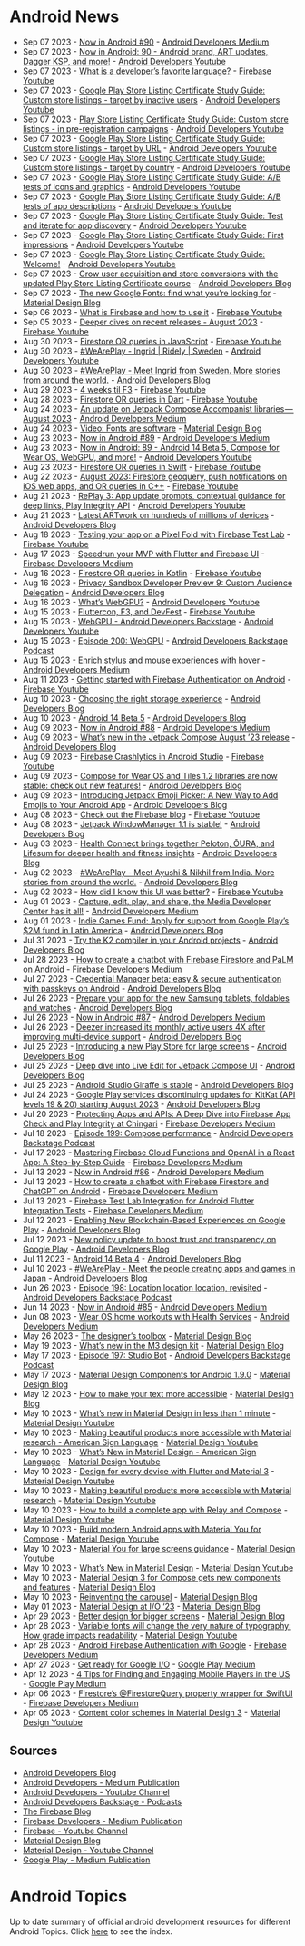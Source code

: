 # Android News

<!-- NEWS:START -->
- Sep 07 2023 - [Now in Android #90](https://medium.com/androiddevelopers/now-in-android-90-a852c6753fda?source=rss----95b274b437c2---4) - [Android Developers Medium](https://medium.com/androiddevelopers)
- Sep 07 2023 - [Now in Android: 90 - Android brand, ART updates, Dagger KSP, and more!](https://www.youtube.com/watch?v=lEEthuvAbXg) - [Android Developers Youtube](https://www.youtube.com/c/AndroidDevelopers)
- Sep 07 2023 - [What is a developer’s favorite language?](https://www.youtube.com/watch?v=gbuSrFCmPBg) - [Firebase Youtube](https://www.youtube.com/user/Firebase)
- Sep 07 2023 - [Google Play Store Listing Certificate Study Guide: Custom store listings - target by inactive users](https://www.youtube.com/watch?v=obTGSkz3lZc) - [Android Developers Youtube](https://www.youtube.com/c/AndroidDevelopers)
- Sep 07 2023 - [Play Store Listing Certificate Study Guide: Custom store listings - in pre-registration campaigns](https://www.youtube.com/watch?v=AnBuQG78rWs) - [Android Developers Youtube](https://www.youtube.com/c/AndroidDevelopers)
- Sep 07 2023 - [Google Play Store Listing Certificate Study Guide: Custom store listings - target by URL](https://www.youtube.com/watch?v=g8MsenRnH9Y) - [Android Developers Youtube](https://www.youtube.com/c/AndroidDevelopers)
- Sep 07 2023 - [Google Play Store Listing Certificate Study Guide: Custom store listings - target by country](https://www.youtube.com/watch?v=V-dLD1vgI7g) - [Android Developers Youtube](https://www.youtube.com/c/AndroidDevelopers)
- Sep 07 2023 - [Google Play Store Listing Certificate Study Guide: A/B tests of icons and graphics](https://www.youtube.com/watch?v=jUKi98J1wfE) - [Android Developers Youtube](https://www.youtube.com/c/AndroidDevelopers)
- Sep 07 2023 - [Google Play Store Listing Certificate Study Guide: A/B tests of app descriptions](https://www.youtube.com/watch?v=aWbtWV85LSQ) - [Android Developers Youtube](https://www.youtube.com/c/AndroidDevelopers)
- Sep 07 2023 - [Google Play Store Listing Certificate Study Guide: Test and iterate for app discovery](https://www.youtube.com/watch?v=f1ubX9EaroY) - [Android Developers Youtube](https://www.youtube.com/c/AndroidDevelopers)
- Sep 07 2023 - [Google Play Store Listing Certificate Study Guide: First impressions](https://www.youtube.com/watch?v=djafvrL0mMA) - [Android Developers Youtube](https://www.youtube.com/c/AndroidDevelopers)
- Sep 07 2023 - [Google Play Store Listing Certificate Study Guide: Welcome!](https://www.youtube.com/watch?v=C9tbo6FCCvE) - [Android Developers Youtube](https://www.youtube.com/c/AndroidDevelopers)
- Sep 07 2023 - [Grow user acquisition and store conversions with the updated Play Store Listing Certificate course](http://android-developers.googleblog.com/2023/09/grow-user-acquisition-and-store-conversions-with-updated-play-store-listing-certificate-course.html) - [Android Developers Blog](https://android-developers.googleblog.com/)
- Sep 07 2023 - [The new Google Fonts: find what you’re looking for](https://material.io/blog/2023-google-fonts-redesign) - [Material Design Blog](https://material.io/blog)
- Sep 06 2023 - [What is Firebase and how to use it](https://www.youtube.com/watch?v=p9pgI3Mg-So) - [Firebase Youtube](https://www.youtube.com/user/Firebase)
- Sep 05 2023 - [Deeper dives on recent releases - August 2023](https://www.youtube.com/watch?v=yBJhnHgZV2Q) - [Firebase Youtube](https://www.youtube.com/user/Firebase)
- Aug 30 2023 - [Firestore OR queries in JavaScript](https://www.youtube.com/watch?v=zgWSprYwfF4) - [Firebase Youtube](https://www.youtube.com/user/Firebase)
- Aug 30 2023 - [#WeArePlay - Ingrid | Ridely | Sweden](https://www.youtube.com/watch?v=x4gZL-kRtZ8) - [Android Developers Youtube](https://www.youtube.com/c/AndroidDevelopers)
- Aug 30 2023 - [#WeArePlay - Meet Ingrid from Sweden. More stories from around the world.](http://android-developers.googleblog.com/2023/08/weareplay-meet-ingrid-from-sweden-more.html) - [Android Developers Blog](https://android-developers.googleblog.com/)
- Aug 29 2023 - [4 weeks til F3](https://www.youtube.com/watch?v=s5yourSKRYM) - [Firebase Youtube](https://www.youtube.com/user/Firebase)
- Aug 28 2023 - [Firestore OR queries in Dart](https://www.youtube.com/watch?v=G0hSj1J9PaM) - [Firebase Youtube](https://www.youtube.com/user/Firebase)
- Aug 24 2023 - [An update on Jetpack Compose Accompanist libraries — August 2023](https://medium.com/androiddevelopers/an-update-on-jetpack-compose-accompanist-libraries-august-2023-ac4cbbf059f1?source=rss----95b274b437c2---4) - [Android Developers Medium](https://medium.com/androiddevelopers)
- Aug 24 2023 - [Video: Fonts are software](https://material.io/blog/fonts-are-software-video) - [Material Design Blog](https://material.io/blog)
- Aug 23 2023 - [Now in Android #89](https://medium.com/androiddevelopers/now-in-android-89-6bc584e8aa43?source=rss----95b274b437c2---4) - [Android Developers Medium](https://medium.com/androiddevelopers)
- Aug 23 2023 - [Now in Android: 89 - Android 14 Beta 5, Compose for Wear OS, WebGPU, and more!](https://www.youtube.com/watch?v=J4iKnS5ZVt8) - [Android Developers Youtube](https://www.youtube.com/c/AndroidDevelopers)
- Aug 23 2023 - [Firestore OR queries in Swift](https://www.youtube.com/watch?v=My1y3SCsBIw) - [Firebase Youtube](https://www.youtube.com/user/Firebase)
- Aug 22 2023 - [August 2023: Firestore geoquery, push notifications on iOS web apps, and OR queries in C++](https://www.youtube.com/watch?v=OmE6ue-s84g) - [Firebase Youtube](https://www.youtube.com/user/Firebase)
- Aug 21 2023 - [RePlay 3: App update prompts, contextual guidance for deep links, Play Integrity API](https://www.youtube.com/watch?v=mSZFENX24tE) - [Android Developers Youtube](https://www.youtube.com/c/AndroidDevelopers)
- Aug 21 2023 - [Latest ARTwork on hundreds of millions of devices](http://android-developers.googleblog.com/2023/08/latest-artwork-on-hundreds-of-millions-of-devices.html) - [Android Developers Blog](https://android-developers.googleblog.com/)
- Aug 18 2023 - [Testing your app on a Pixel Fold with Firebase Test Lab](https://www.youtube.com/watch?v=FfSBJEHaBXg) - [Firebase Youtube](https://www.youtube.com/user/Firebase)
- Aug 17 2023 - [Speedrun your MVP with Flutter and Firebase UI](https://medium.com/firebase-developers/speedrun-your-flutter-mvp-with-firebase-ui-f4927e1ab502?source=rss----8e8b7dc6774d---4) - [Firebase Developers Medium](https://medium.com/firebase-developers)
- Aug 16 2023 - [Firestore OR queries in Kotlin](https://www.youtube.com/watch?v=X50VaPoGNBk) - [Firebase Youtube](https://www.youtube.com/user/Firebase)
- Aug 16 2023 - [Privacy Sandbox Developer Preview 9: Custom Audience Delegation](http://android-developers.googleblog.com/2023/08/privacy-sandbox-developer-preview-9.html) - [Android Developers Blog](https://android-developers.googleblog.com/)
- Aug 16 2023 - [What’s WebGPU?](https://www.youtube.com/watch?v=FOG9MHZK-wE) - [Android Developers Youtube](https://www.youtube.com/c/AndroidDevelopers)
- Aug 15 2023 - [Fluttercon, F3, and DevFest](https://www.youtube.com/watch?v=VOObFOPgYL4) - [Firebase Youtube](https://www.youtube.com/user/Firebase)
- Aug 15 2023 - [WebGPU - Android Developers Backstage](https://www.youtube.com/watch?v=e25VTGmtPrs) - [Android Developers Youtube](https://www.youtube.com/c/AndroidDevelopers)
- Aug 15 2023 - [Episode 200: WebGPU](http://adbackstage.libsyn.com/episode-200-webgpu) - [Android Developers Backstage Podcast](https://adbackstage.libsyn.com/)
- Aug 15 2023 - [Enrich stylus and mouse experiences with hover](https://medium.com/androiddevelopers/enrich-stylus-and-mouse-experiences-with-hover-9db19320bf56?source=rss----95b274b437c2---4) - [Android Developers Medium](https://medium.com/androiddevelopers)
- Aug 11 2023 - [Getting started with Firebase Authentication on Android](https://www.youtube.com/watch?v=wm626abfMM8) - [Firebase Youtube](https://www.youtube.com/user/Firebase)
- Aug 10 2023 - [Choosing the right storage experience](http://android-developers.googleblog.com/2023/08/choosing-right-storage-experience.html) - [Android Developers Blog](https://android-developers.googleblog.com/)
- Aug 10 2023 - [Android 14 Beta 5](http://android-developers.googleblog.com/2023/08/android-14-beta-5.html) - [Android Developers Blog](https://android-developers.googleblog.com/)
- Aug 09 2023 - [Now in Android #88](https://medium.com/androiddevelopers/now-in-android-88-f631b7564edb?source=rss----95b274b437c2---4) - [Android Developers Medium](https://medium.com/androiddevelopers)
- Aug 09 2023 - [What’s new in the Jetpack Compose August ’23 release](http://android-developers.googleblog.com/2023/08/whats-new-in-jetpack-compose-august-23-release.html) - [Android Developers Blog](https://android-developers.googleblog.com/)
- Aug 09 2023 - [Firebase Crashlytics in Android Studio](https://www.youtube.com/watch?v=PjnyKPPU65k) - [Firebase Youtube](https://www.youtube.com/user/Firebase)
- Aug 09 2023 - [Compose for Wear OS and Tiles 1.2 libraries are now stable: check out new features!](http://android-developers.googleblog.com/2023/08/compose-for-wear-os-and-tiles-1-2-libraries-now-stable-new-features.html) - [Android Developers Blog](https://android-developers.googleblog.com/)
- Aug 09 2023 - [Introducing Jetpack Emoji Picker: A New Way to Add Emojis to Your Android App](http://android-developers.googleblog.com/2023/08/introducing-jetpack-emoji-picker.html) - [Android Developers Blog](https://android-developers.googleblog.com/)
- Aug 08 2023 - [Check out the Firebase blog](https://www.youtube.com/watch?v=Q6zpOOIb0Ng) - [Firebase Youtube](https://www.youtube.com/user/Firebase)
- Aug 08 2023 - [Jetpack WindowManager 1.1 is stable!](http://android-developers.googleblog.com/2023/08/jetpack-windowmanager-11-is-stable.html) - [Android Developers Blog](https://android-developers.googleblog.com/)
- Aug 03 2023 - [Health Connect brings together Peloton, ŌURA, and Lifesum for deeper health and fitness insights](http://android-developers.googleblog.com/2023/08/health-connect-brings-together-peloton-oura-lifesum-for-deeper-health-and-fitness-insights.html) - [Android Developers Blog](https://android-developers.googleblog.com/)
- Aug 02 2023 - [#WeArePlay - Meet Ayushi & Nikhil from India. More stories from around the world.](http://android-developers.googleblog.com/2023/08/weareplay-meet-ayushi-nikhil-from-india-and-more-stories-from-around-the-world.html) - [Android Developers Blog](https://android-developers.googleblog.com/)
- Aug 02 2023 - [How did I know this UI was better?](https://www.youtube.com/watch?v=n3sSUooJHNI) - [Firebase Youtube](https://www.youtube.com/user/Firebase)
- Aug 01 2023 - [Capture, edit, play, and share, the Media Developer Center has it all!](https://medium.com/androiddevelopers/capture-edit-play-and-share-the-media-developer-center-has-it-all-1223ca07ea9c?source=rss----95b274b437c2---4) - [Android Developers Medium](https://medium.com/androiddevelopers)
- Aug 01 2023 - [Indie Games Fund: Apply for support from Google Play’s $2M fund in Latin America](http://android-developers.googleblog.com/2023/08/indie-games-fund-apply-for-support-from-google-play-fund-in-latin-america.html) - [Android Developers Blog](https://android-developers.googleblog.com/)
- Jul 31 2023 - [Try the K2 compiler in your Android projects](http://android-developers.googleblog.com/2023/07/try-k2-compiler-in-your-android-projects.html) - [Android Developers Blog](https://android-developers.googleblog.com/)
- Jul 28 2023 - [How to create a chatbot with Firebase Firestore and PaLM on Android](https://medium.com/firebase-developers/how-to-create-a-chatbot-with-firebase-firestore-and-palm-on-android-e78549814aa?source=rss----8e8b7dc6774d---4) - [Firebase Developers Medium](https://medium.com/firebase-developers)
- Jul 27 2023 - [Credential Manager beta: easy & secure authentication with passkeys on Android](http://android-developers.googleblog.com/2023/07/credential-manager-beta-easy-secure-authentication-with-passkeys-on-android.html) - [Android Developers Blog](https://android-developers.googleblog.com/)
- Jul 26 2023 - [Prepare your app for the new Samsung tablets, foldables and watches](http://android-developers.googleblog.com/2023/07/prepare-your-app-for-new-samsung-tablets-foldables-watches.html) - [Android Developers Blog](https://android-developers.googleblog.com/)
- Jul 26 2023 - [Now in Android #87](https://medium.com/androiddevelopers/now-in-android-87-51e1ba949d5e?source=rss----95b274b437c2---4) - [Android Developers Medium](https://medium.com/androiddevelopers)
- Jul 26 2023 - [Deezer increased its monthly active users 4X after improving multi-device support](http://android-developers.googleblog.com/2023/07/deezer-increased-its-monthly-active-users-after-improving-multi-device-support.html) - [Android Developers Blog](https://android-developers.googleblog.com/)
- Jul 25 2023 - [Introducing a new Play Store for large screens](http://android-developers.googleblog.com/2023/07/introducing-new-play-store-for-large-screens.html) - [Android Developers Blog](https://android-developers.googleblog.com/)
- Jul 25 2023 - [Deep dive into Live Edit for Jetpack Compose UI](http://android-developers.googleblog.com/2023/07/deep-dive-into-live-edit-for-jetpack-compose-ui.html) - [Android Developers Blog](https://android-developers.googleblog.com/)
- Jul 25 2023 - [Android Studio Giraffe is stable](http://android-developers.googleblog.com/2023/07/android-studio-giraffe-is-stable.html) - [Android Developers Blog](https://android-developers.googleblog.com/)
- Jul 24 2023 - [Google Play services discontinuing updates for KitKat (API levels 19 & 20) starting August 2023](http://android-developers.googleblog.com/2023/07/google-play-services-discontinuing-updates-for-kitkat.html) - [Android Developers Blog](https://android-developers.googleblog.com/)
- Jul 20 2023 - [Protecting Apps and APIs: A Deep Dive into Firebase App Check and Play Integrity at Chingari](https://medium.com/firebase-developers/protecting-apps-and-apis-a-deep-dive-into-firebase-app-check-and-play-integrity-7364f96aa96d?source=rss----8e8b7dc6774d---4) - [Firebase Developers Medium](https://medium.com/firebase-developers)
- Jul 18 2023 - [Episode 199: Compose performance](http://adbackstage.libsyn.com/episode-199-compose-performance) - [Android Developers Backstage Podcast](https://adbackstage.libsyn.com/)
- Jul 17 2023 - [Mastering Firebase Cloud Functions and OpenAI in a React App: A Step-by-Step Guide](https://medium.com/firebase-developers/mastering-firebase-cloud-functions-and-openai-in-a-react-app-a-step-by-step-guide-1dfa58176009?source=rss----8e8b7dc6774d---4) - [Firebase Developers Medium](https://medium.com/firebase-developers)
- Jul 13 2023 - [Now in Android #86](https://medium.com/androiddevelopers/now-in-android-86-6a5cdaebedb5?source=rss----95b274b437c2---4) - [Android Developers Medium](https://medium.com/androiddevelopers)
- Jul 13 2023 - [How to create a chatbot with Firebase Firestore and ChatGPT on Android](https://medium.com/firebase-developers/how-to-create-a-chatbot-with-firebase-firestore-and-chatgpt-on-android-910dd40f11d9?source=rss----8e8b7dc6774d---4) - [Firebase Developers Medium](https://medium.com/firebase-developers)
- Jul 13 2023 - [Firebase Test Lab Integration for Android Flutter Integration Tests](https://medium.com/firebase-developers/google-firebase-test-lab-integration-for-flutter-integration-tests-38f903d47ac3?source=rss----8e8b7dc6774d---4) - [Firebase Developers Medium](https://medium.com/firebase-developers)
- Jul 12 2023 - [Enabling New Blockchain-Based Experiences on Google Play](http://android-developers.googleblog.com/2023/07/new-blockchain-based-content-opportunities-google-play.html) - [Android Developers Blog](https://android-developers.googleblog.com/)
- Jul 12 2023 - [New policy update to boost trust and transparency on Google Play](http://android-developers.googleblog.com/2023/07/boosting-trust-and-transparency-in-google-play.html) - [Android Developers Blog](https://android-developers.googleblog.com/)
- Jul 11 2023 - [Android 14 Beta 4](http://android-developers.googleblog.com/2023/07/android-14-beta-4.html) - [Android Developers Blog](https://android-developers.googleblog.com/)
- Jul 10 2023 - [#WeArePlay - Meet the people creating apps and games in Japan](http://android-developers.googleblog.com/2023/07/weareplay-meet-people-creating-apps-and-games-in-japan.html) - [Android Developers Blog](https://android-developers.googleblog.com/)
- Jun 26 2023 - [Episode 198: Location location location, revisited](http://adbackstage.libsyn.com/episode-198-location-location-location-revisited) - [Android Developers Backstage Podcast](https://adbackstage.libsyn.com/)
- Jun 14 2023 - [Now in Android #85](https://medium.com/androiddevelopers/now-in-android-85-8bdb9ce34428?source=rss----95b274b437c2---4) - [Android Developers Medium](https://medium.com/androiddevelopers)
- Jun 08 2023 - [Wear OS home workouts with Health Services](https://medium.com/androiddevelopers/wear-os-home-workouts-with-health-services-b9951fa9e0dc?source=rss----95b274b437c2---4) - [Android Developers Medium](https://medium.com/androiddevelopers)
- May 26 2023 - [The designer’s toolbox](https://material.io/blog/designer-toolbox-figma-android-studio-relay) - [Material Design Blog](https://material.io/blog)
- May 19 2023 - [What’s new in the M3 design kit](https://material.io/blog/whats-new-design-kit) - [Material Design Blog](https://material.io/blog)
- May 17 2023 - [Episode 197: Studio Bot](http://adbackstage.libsyn.com/episode-197-studio-bot) - [Android Developers Backstage Podcast](https://adbackstage.libsyn.com/)
- May 17 2023 - [Material Design Components for Android 1.9.0](https://material.io/blog/android-stable-release-1-9-0) - [Material Design Blog](https://material.io/blog)
- May 12 2023 - [How to make your text more accessible](https://material.io/blog/how-to-make-text-more-accessible) - [Material Design Blog](https://material.io/blog)
- May 10 2023 - [What’s new in Material Design in less than 1 minute](https://www.youtube.com/watch?v=CTR2O3n7x-c) - [Material Design Youtube](https://www.youtube.com/c/MaterialDesign)
- May 10 2023 - [Making beautiful products more accessible with Material research - American Sign Language](https://www.youtube.com/watch?v=vysRyD7_jMk) - [Material Design Youtube](https://www.youtube.com/c/MaterialDesign)
- May 10 2023 - [What’s New in Material Design - American Sign Language](https://www.youtube.com/watch?v=iwJaQCsX63s) - [Material Design Youtube](https://www.youtube.com/c/MaterialDesign)
- May 10 2023 - [Design for every device with Flutter and Material 3](https://www.youtube.com/watch?v=CfOlY36GWYU) - [Material Design Youtube](https://www.youtube.com/c/MaterialDesign)
- May 10 2023 - [Making beautiful products more accessible with Material research](https://www.youtube.com/watch?v=k-nG86tp8oQ) - [Material Design Youtube](https://www.youtube.com/c/MaterialDesign)
- May 10 2023 - [How to build a complete app with Relay and Compose](https://www.youtube.com/watch?v=vBNmeiHlDHE) - [Material Design Youtube](https://www.youtube.com/c/MaterialDesign)
- May 10 2023 - [Build modern Android apps with Material You for Compose](https://www.youtube.com/watch?v=tu0UtDGC31A) - [Material Design Youtube](https://www.youtube.com/c/MaterialDesign)
- May 10 2023 - [Material You for large screens guidance](https://www.youtube.com/watch?v=wP-xAPIyqLY) - [Material Design Youtube](https://www.youtube.com/c/MaterialDesign)
- May 10 2023 - [What’s New in Material Design](https://www.youtube.com/watch?v=vnDhq8W98O4) - [Material Design Youtube](https://www.youtube.com/c/MaterialDesign)
- May 10 2023 - [Material Design 3 for Compose gets new components and features](https://material.io/blog/material-3-compose-1-1) - [Material Design Blog](https://material.io/blog)
- May 10 2023 - [Reinventing the carousel](https://material.io/blog/material-3-carousel-research-design) - [Material Design Blog](https://material.io/blog)
- May 01 2023 - [Material Design at I/O ‘23](https://material.io/blog/material-google-io23) - [Material Design Blog](https://material.io/blog)
- Apr 29 2023 - [Better design for bigger screens](https://material.io/blog/material-you-large-screens) - [Material Design Blog](https://material.io/blog)
- Apr 28 2023 - [Variable fonts will change the very nature of typography: How grade impacts readability](https://www.youtube.com/watch?v=yrhnKUD-J9c) - [Material Design Youtube](https://www.youtube.com/c/MaterialDesign)
- Apr 28 2023 - [Android Firebase Authentication with Google](https://medium.com/firebase-developers/android-firebase-authentication-with-google-1c2f6ca3a738?source=rss----8e8b7dc6774d---4) - [Firebase Developers Medium](https://medium.com/firebase-developers)
- Apr 27 2023 - [Get ready for Google I/O](https://medium.com/googleplaydev/get-ready-for-google-i-o-d08acfc967e9?source=rss----1f8baa23933d---4) - [Google Play Medium](https://medium.com/googleplaydev)
- Apr 12 2023 - [4 Tips for Finding and Engaging Mobile Players in the US](https://medium.com/googleplaydev/4-tips-for-finding-and-engaging-mobile-players-in-the-us-a15ef286b997?source=rss----1f8baa23933d---4) - [Google Play Medium](https://medium.com/googleplaydev)
- Apr 06 2023 - [Firestore’s @FirestoreQuery property wrapper for SwiftUI](https://medium.com/firebase-developers/firestorequery-swiftui-the-easiest-way-to-listen-for-real-time-updates-32f436cfa26b?source=rss----8e8b7dc6774d---4) - [Firebase Developers Medium](https://medium.com/firebase-developers)
- Apr 05 2023 - [Content color schemes in Material Design 3](https://www.youtube.com/watch?v=oGBtLu5e05U) - [Material Design Youtube](https://www.youtube.com/c/MaterialDesign)<!-- NEWS:END -->

## Sources

* [Android Developers Blog](https://android-developers.googleblog.com/)
* [Android Developers - Medium Publication](https://medium.com/androiddevelopers)
* [Android Developers - Youtube Channel](https://www.youtube.com/c/AndroidDevelopers)
* [Android Developers Backstage - Podcasts](https://adbackstage.libsyn.com/)
* [The Firebase Blog](https://firebase.googleblog.com/)
* [Firebase Developers - Medium Publication](https://medium.com/firebase-developers)
* [Firebase - Youtube Channel](https://www.youtube.com/user/Firebase)
* [Material Design Blog](https://material.io/blog)
* [Material Design - Youtube Channel](https://www.youtube.com/c/MaterialDesign)
* [Google Play - Medium Publication](https://medium.com/googleplaydev)

# Android Topics
Up to date summary of official android development resources for different Android Topics. Click [here](https://androidtopicsindex.dipien.com/) to see the index.

